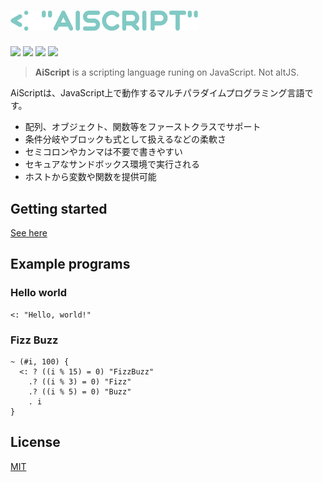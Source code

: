 <h1><img src="./aiscript.svg" alt="AiScript" width="300"></h1>

[![](https://img.shields.io/npm/v/@syuilo/aiscript.svg?style=flat-square)](https://www.npmjs.com/package/@syuilo/aiscript)
![](https://github.com/syuilo/aiscript/workflows/ci/badge.svg)
[![](https://img.shields.io/badge/license-MIT-444444.svg?style=flat-square)](http://opensource.org/licenses/MIT)
[![](https://img.shields.io/badge/PRs-welcome-brightgreen.svg?style=flat-square&logo=github)](http://makeapullrequest.com)

> **AiScript** is a scripting language runing on JavaScript. Not altJS.

AiScriptは、JavaScript上で動作するマルチパラダイムプログラミング言語です。

* 配列、オブジェクト、関数等をファーストクラスでサポート
* 条件分岐やブロックも式として扱えるなどの柔軟さ
* セミコロンやカンマは不要で書きやすい
* セキュアなサンドボックス環境で実行される
* ホストから変数や関数を提供可能

## Getting started
[See here](./docs/get-started.md)

## Example programs
### Hello world
```
<: "Hello, world!"
```

### Fizz Buzz
```
~ (#i, 100) {
  <: ? ((i % 15) = 0) "FizzBuzz"
    .? ((i % 3) = 0) "Fizz"
    .? ((i % 5) = 0) "Buzz"
    . i
}
```

## License
[MIT](LICENSE)
